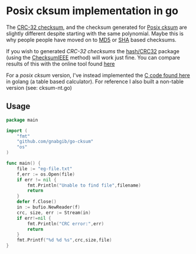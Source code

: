 # Posix cksum implementation in go

The [CRC-32 checksum](https://en.wikipedia.org/wiki/Cyclic_redundancy_check), and the checksum generated for [Posix cksum](https://en.wikipedia.org/wiki/Cksum) are slightly different despite starting with the same polynomial.  Maybe this is why people people have moved on to [MD5](https://en.wikipedia.org/wiki/MD5) or [SHA](https://en.wikipedia.org/wiki/SHA-1) based checksums.

If you wish to generated *CRC-32 checksums* the [hash/CRC32](https://golang.org/pkg/hash/crc32/) package (using the [ChecksumIEEE](https://golang.org/src/hash/crc32/crc32.go?s=7544:7581#L241) method) will work just fine.  You can compare results of this with the online tool found [here](http://zorc.breitbandkatze.de/crc.html)

For a *posix cksum* version, I've instead implemented the [C code found here](https://pubs.opengroup.org/onlinepubs/009695399/utilities/cksum.html) in golang (a table based calculator).  For reference I also built a non-table version (see: cksum-nt.go)

## Usage

```go
package main

import (
    "fmt"
    "github.com/gnabgib/go-cksum"
    "os"
)

func main() {
    file := "eg-file.txt"
    f,err := os.Open(file)
    if err != nil {
		fmt.Println("Unable to find file",filename)
		return
    }
    defer f.Close()
	in := bufio.NewReader(f)
    crc, size, err := Stream(in)
    if err!=nil {
        fmt.Println("CRC error:",err)
        return
    }
    fmt.Printf("%d %d %s",crc,size,file)
}
```
